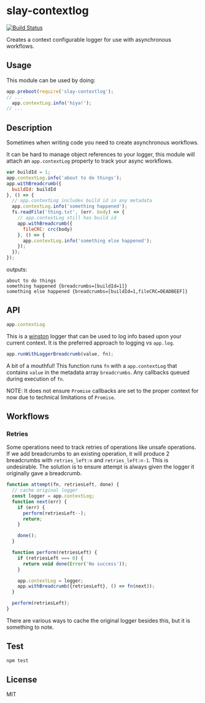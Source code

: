 # slay-contextlog
[![Build
Status](https://travis-ci.org/godaddy/slay-contextlog.svg?branch=master)](https://travis-ci.org/godaddy/slay-contextlog)

Creates a context configurable logger for use with asynchronous workflows.

## Usage

This module can be used by doing:

``` js
app.preboot(require('slay-contextlog');
// ...
  app.contextLog.info('hiya!');
// ...
```

## Description

Sometimes when writing code you need to create asynchronous workflows.

It can be hard to manage object references to your logger, this module will attach an `app.contextLog` property to track your async workflows.

``` js
var buildId = 1;
app.contextLog.info('about to do things');
app.withBreadcrumb({
  buildId: buildId
}, () => {
  // app.contextLog includes build id in any metadata
  app.contextLog.info('something happened');
  fs.readFile('thing.txt', (err. body) => {
    // app.contextLog still has build id
    app.withBreadcrumb({
      fileCRC: crc(body)
    }, () => {
      app.contextLog.info('something else happened');
    });
  });
});
```

outputs:

```
about to do things
something happened {breadcrumbs=[buildId=1]}
something else happened {breadcrumbs=[buildId=1,fileCRC=DEADBEEF]}
```

## API

``` js
app.contextLog
```

This is a [winston](https://github.com/winstonjs/winston) logger that can be used to log info based upon your current context. It is the preferred approach to logging vs `app.log`.

``` js
app.runWithLoggerBreadcrumb(value, fn);
```

A bit of a mouthful! This function runs `fn` with a `app.contextLog` that contains `value` in the metadata array `breadcrumbs`. Any callbacks queued during execution of `fn`.

NOTE: It does not ensure `Promise` callbacks are set to the proper context for now due to technical limitations of `Promise`.

## Workflows

### Retries

Some operations need to track retries of operations like unsafe operations. If we add breadcrumbs to an existing operation, it will produce 2 breadcrumbs with `retries_left:n` and `retries_left:n-1`. This is undesirable. The solution is to ensure attempt is always given the logger it originally gave a breadcrumb.

``` js
function attempt(fn, retriesLeft, done) {
  // cache original logger
  const logger = app.contextLog;
  function next(err) {
    if (err) {
      perform(retriesLeft--);
      return;
    }

    done();
  }

  function perform(retriesLeft) {
    if (retriesLeft === 0) {
      return void done(Error('No success'));
    }

    app.contextLog = logger;
    app.withBreadcrumb({retriesLeft}, () => fn(next));
  }

  perform(retriesLeft);
}
```

There are various ways to cache the original logger besides this, but it is something to note.


## Test

```sh
npm test
```

## License
MIT

